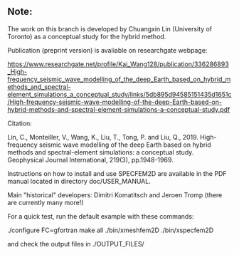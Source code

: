 ## Note:

The work on this branch is developed by Chuangxin Lin (University of Toronto) as a conceptual study for the hybrid method. 

Publication (preprint version) is avaliable on researchgate webpage:

https://www.researchgate.net/profile/Kai_Wang128/publication/336286893_High-frequency_seismic_wave_modelling_of_the_deep_Earth_based_on_hybrid_methods_and_spectral-element_simulations_a_conceptual_study/links/5db895d94585151435d1651c/High-frequency-seismic-wave-modelling-of-the-deep-Earth-based-on-hybrid-methods-and-spectral-element-simulations-a-conceptual-study.pdf

Citation:

Lin, C., Monteiller, V., Wang, K., Liu, T., Tong, P. and Liu, Q., 2019. High-frequency seismic wave modelling of the deep Earth based on hybrid methods and spectral-element simulations: a conceptual study. Geophysical Journal International, 219(3), pp.1948-1969.



Instructions on how to install and use SPECFEM2D are
available in the PDF manual located in directory doc/USER_MANUAL.

Main "historical" developers: Dimitri Komatitsch and Jeroen Tromp
  (there are currently many more!)

For a quick test, run the default example with these commands:

  ./configure FC=gfortran
  make all
  ./bin/xmeshfem2D
  ./bin/xspecfem2D

and check the output files in ./OUTPUT_FILES/

